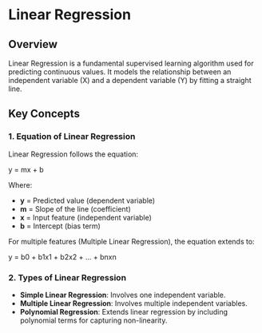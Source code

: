 # Linear Regression

## Overview
Linear Regression is a fundamental supervised learning algorithm used for predicting continuous values. It models the relationship between an independent variable (X) and a dependent variable (Y) by fitting a straight line.

## Key Concepts

### 1. Equation of Linear Regression
Linear Regression follows the equation:

y = mx + b

Where:
- **y** = Predicted value (dependent variable)
- **m** = Slope of the line (coefficient)
- **x** = Input feature (independent variable)
- **b** = Intercept (bias term)

For multiple features (Multiple Linear Regression), the equation extends to:

y = b0 + b1x1 + b2x2 + ... + bnxn

### 2. Types of Linear Regression
- **Simple Linear Regression**: Involves one independent variable.
- **Multiple Linear Regression**: Involves multiple independent variables.
- **Polynomial Regression**: Extends linear regression by including polynomial terms for capturing non-linearity.




